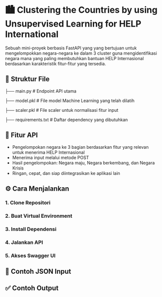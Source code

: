 # 🏙️ Clustering the Countries by using Unsupervised Learning for HELP International
Sebuah mini-proyek berbasis FastAPI yang yang bertujuan untuk mengelompokkan negara-negara ke dalam 3 cluster guna mengidentifikasi negara mana yang paling membutuhkan bantuan HELP Internasional berdasarkan karakteristik fitur-fitur yang tersedia.

## 📁 Struktur File
├── main.py             # Endpoint API utama

├── model.pkl           # File model Machine Learning yang telah dilatih

├── scaler.pkl          # File scaler untuk normalisasi fitur input

├── requirements.txt    # Daftar dependency yang dibutuhkan

## 🚀 Fitur API
- Pengelompokan negara ke 3 bagian berdasarkan fitur yang relevan untuk menerima HELP Internasional
- Menerima input melalui metode POST
- Hasil pengelompokan: Negara maju, Negara berkembang, dan Negara Krisis
- Ringan, cepat, dan siap diintegrasikan ke aplikasi lain

## ⚙️ Cara Menjalankan
### 1. Clone Repositori

### 2. Buat Virtual Environment

### 3. Install Dependensi

### 4. Jalankan API

### 5. Akses Swagger UI

## 🧪 Contoh JSON Input

## ✅ Contoh Output
